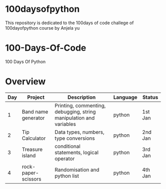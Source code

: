 # 100daysofpython
This repository is dedicated to the 100days of code challege of 100dayofpython course by Anjela yu


# 100-Days-Of-Code
100 Days Of Python

# Overview

|Day| Project |Description| Language| Status|
|--|--|--|--|--|
| 1 | Band name generator| Printing, commenting, debugging, string manipulation and variables | python|1st Jan | Done
|2|Tip Calculator|Data types, numbers, type conversions|python|2nd Jan|done|
|3|Treasure island|conditional statements, logical operator|python|3rd Jan|done|
|4|rock-paper-scissors|Randomisation and python list|python|4th Jan|Done|
